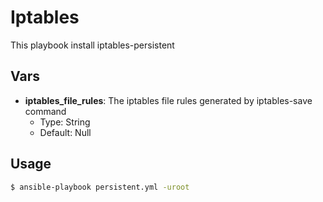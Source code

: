 Iptables
=========

This playbook install iptables-persistent

## Vars

* **iptables_file_rules**: The iptables file rules generated by iptables-save command
  * Type: String
  * Default: Null

## Usage

``` bash
$ ansible-playbook persistent.yml -uroot
```
